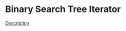 Binary Search Tree Iterator
=====  
[Description](https://leetcode.com/problems/binary-search-tree-iterator/)